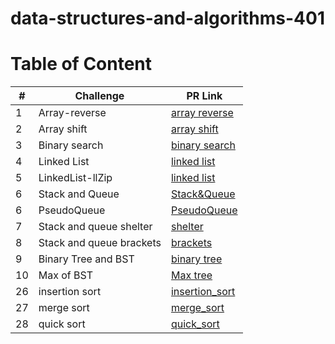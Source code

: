 
# data-structures-and-algorithms-401

# Table of Content

|#|Challenge|PR Link|
|----|-----|-------|
|1|Array-reverse|[array reverse](python/code_challenges/array-reverse/README.md)|
|2|Array shift|[array shift](python/code_challenges/array-insert-shift.py/README.md)|
|3|Binary search|[binary search](python/code_challenges/array-binary-search/README.md)|
|4|Linked List|[linked list](python/linked_list/challenge5.md)|
|5|LinkedList-llZip|[linked list](python/llZip/Readme.md)|
|6|Stack and Queue|[Stack&Queue](python/stack_and_queue/README.md)|
|6|PseudoQueue|[PseudoQueue](python/stack_and_queue/challenge11.md)|
|7|Stack and queue shelter|[shelter](python/stack_and_queue/stack_queue_animal_shelter/challenge12.md)|
|8|Stack and queue brackets|[brackets](python/stack_and_queue/stack_queue_brackets/Readme13.md)|
|9|Binary Tree and BST|[binary tree](python/trees/challenge15.md)|
|10|Max of BST|[Max tree](python/trees/trees/challenge16.md)|
|26|insertion sort|[insertion_sort](python/code_challenges/insertion_sort/README.md)|
|27|merge sort|[merge_sort](python/code_challenges/merge_sort/README.md)|
|28|quick sort|[quick_sort](python/code_challenges/quick_sort/README.md)|












